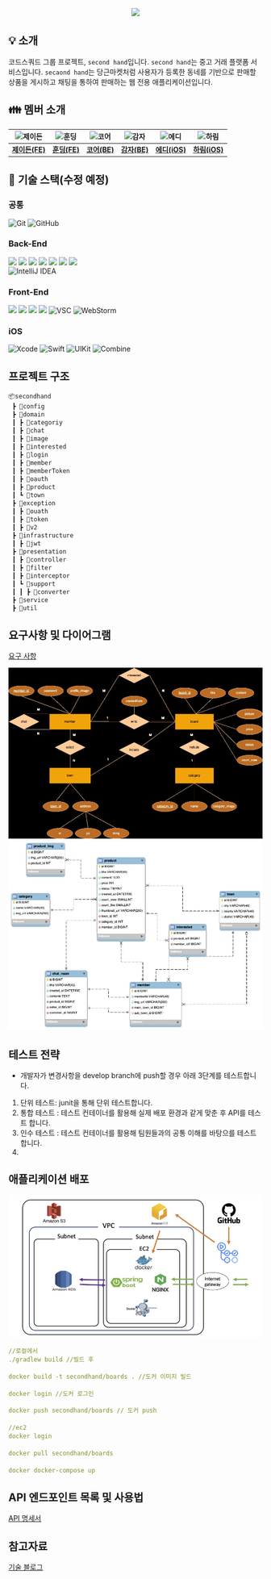<p align="center"><a href="https://github.com/codesquad-members-2023-final/second-hand/wiki"><img src="https://img.shields.io/badge/Issue%20tracker-Wiki-007396?style=flat-square&logo=Wikipedia&logoColor=white"/><a/>

## 💡 소개

코드스쿼드 그룹 프로젝트, `second hand`입니다. `second hand`는 중고 거래 플랫폼 서비스입니다.
`secaond hand`는 당근마켓처럼 사용자가 등록한 동네를 기반으로 판매할 상품을 게시하고 채팅을 통하여 판매하는 웹 전용 애플리케이션입니다.

## 👪 멤버 소개

| ![제이든](https://ca.slack-edge.com/T74H5245A-U04G7GJ0P2L-bacfbaf4a8b0-512) | ![훈딩](https://ca.slack-edge.com/T74H5245A-U04G7AA960G-8505f67ac0b2-512) | ![코어](https://ca.slack-edge.com/T74H5245A-U04FPGLJ1RT-8f62ed7aacda-512) | ![감자](https://ca.slack-edge.com/T74H5245A-U04FKNG54NN-2cc5a583b166-512) | ![에디](https://ca.slack-edge.com/T74H5245A-U04FJKH8R55-c7e7b5c2d3f9-512) | ![하림](https://ca.slack-edge.com/T74H5245A-U04FHTJNW90-b5bdb4a1a336-512) |
| :-----------------------------------------------------------: | :------------------------------------------------------------: | :----------------------------------------------------------------: | :-----------------------------------------------------------: | :-----------------------------------------------------------: | :-----------------------------------------------------------: |
|        [**제이든(FE)**](https://github.com/JaydenLee1116)         |           [**훈딩(FE)**](https://github.com/hoongding)           |         [**코어(BE)**](https://github.com/meena2003)         |        [**감자(BE)**](https://github.com/leegyeongwhan)         |        [**에디(iOS)**](https://github.com/raindropiOS)         |        [**하림(iOS)**](https://github.com/harimrim)         |

## 🧾 기술 스택(수정 예정)

### 공통

![Git](https://img.shields.io/badge/-Git-F05032?style=flat&logo=Git&logoColor=white)
![GitHub](https://img.shields.io/badge/-GitHub-181717?style=flat&logo=GitHub&logoColor=white)

### Back-End

<img src="https://img.shields.io/badge/Java-007396?style=flat&logo=Java&logoColor=white"/> <img src="https://img.shields.io/badge/SpringBoot-6DB33F?style=flat&logo=SpringBoot&logoColor=white"/> <img src="https://img.shields.io/badge/AWS-FA7343?style=flat&logo=AmazonAWS&logoColor=white"/> <img src="https://img.shields.io/badge/MySQL-4479A1?style=flat&logo=MySQL&logoColor=white"/> <img src="https://img.shields.io/badge/Docker-2496ED?style=flat-square&logo=Docker&logoColor=white"/>  <img src="https://img.shields.io/badge/MySQL-4479A1?style=flat&logo=MySQL&logoColor=white"/> <img src="https://img.shields.io/badge/redis-%23DD0031.svg?style=for-the-badge&logo=redis&logoColor=white"/>  
 ![IntelliJ IDEA](https://img.shields.io/badge/-IntelliJ%20IDEA-FF3850?style=flat&logo=IntelliJ%20IDEA&logoColor=white)


### Front-End

<img src="https://img.shields.io/badge/Typescript-3178C6?style=flat&logo=TypeScript&logoColor=white"/> <img src="https://img.shields.io/badge/React-61DAFB?style=flat&logo=React&logoColor=white"/> <img src="https://img.shields.io/badge/-Tailwind-38B2AC?style=flat&logo=Tailwind%20CSS&logoColor=white"/> <img src="https://img.shields.io/badge/-Storybook-FF4785?style=flat&logo=Storybook&logoColor=white"/> ![VSC](https://img.shields.io/badge/-Visual%20Studio%20Code-007ACC?style=flat&logo=Visual%20Studio%20Code&logoColor=white) ![WebStorm](https://img.shields.io/badge/-WebStorm-00A3E0?style=flat&logo=WebStorm&logoColor=white)


### iOS

![Xcode](https://img.shields.io/badge/-Xcode-1575F9?style=flat&logo=Xcode&logoColor=white)
![Swift](https://img.shields.io/badge/-Swift-FA7343?style=flat&logo=Swift&logoColor=white)
![UIKit](https://img.shields.io/badge/-UIKit-00599C?style=flat&logo=UIKit&logoColor=white)
![Combine](https://img.shields.io/badge/-Combine-FF7B17?style=flat&logo=Swift&logoColor=white)


## 프로젝트 구조
```
📦secondhand
 ┣ 📂config
 ┣ 📂domain
 ┃ ┣ 📂categoriy
 ┃ ┣ 📂chat
 ┃ ┣ 📂image
 ┃ ┣ 📂interested
 ┃ ┣ 📂login
 ┃ ┣ 📂member
 ┃ ┣ 📂memberToken
 ┃ ┣ 📂oauth
 ┃ ┣ 📂product
 ┃ ┗ 📂town
 ┣ 📂exception
 ┃ ┣ 📂ouath
 ┃ ┣ 📂token
 ┃ ┣ 📂v2
 ┣ 📂infrastructure
 ┃ ┣ 📂jwt
 ┣ 📂presentation
 ┃ ┣ 📂controller
 ┃ ┣ 📂filter
 ┃ ┣ 📂interceptor
 ┃ ┗ 📂support
 ┃ ┃ ┣ 📂converter
 ┣ 📂service
 ┣ 📂util
```
## 요구사항 및 다이어그램

[요구 사항](https://hill-mongoose-402.notion.site/d3016db5a3b54ae687677e26234cd3b2?pvs=4)

![img_1.png](img_1.png)
![img_2.png](img_2.png)

## 테스트 전략

- 개발자가 변경사항을 develop branch에 push할 경우 아래 3단계를 테스트합니다.
1. 단위 테스트: junit을 통해 단위 테스트합니다.
2. 통합 테스트 : 테스트 컨테이너를 활용해 실제 배포 환경과 같게 맞춘 후 API를 테스트 합니다.
3. 인수 테스트 : 테스트 컨테이너를 활용해 팀원들과의 공통 이해를 바탕으를 테스트 합니다.
4.
## 애플리케이션 배포
![img.png](img.png)
```yaml
//로컬에서
./gradlew build //빌드 후

docker build -t secondhand/boards . //도커 이미지 빌드

docker login //도커 로그인

docker push secondhand/boards // 도커 push

//ec2
docker login

docker pull secondhand/boards

docker docker-compose up
```
## API 엔드포인트 목록 및 사용법

[API 명세서](https://hill-mongoose-402.notion.site/API-0576b87e6fa44d85a6427e1b4cebfadc?pvs=4)

## 참고자료

[기술 블로그](https://leegyeongwhan.github.io/)
